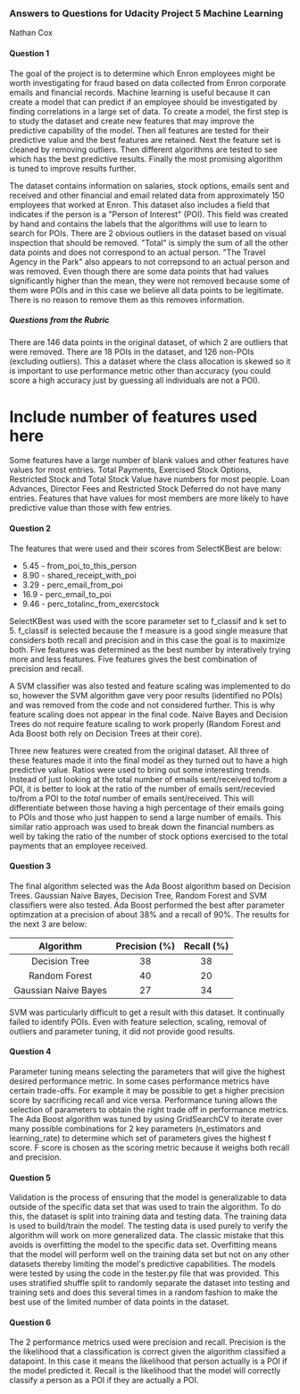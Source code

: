 ### Answers to Questions for Udacity Project 5 Machine Learning

Nathan Cox

#### Question 1
The goal of the project is to determine which Enron employees might be worth investigating for fraud based on data collected from Enron corporate emails and financial records. Machine learning is useful because it can create a model that can predict if an employee should be investigated by finding correlations in a large set of data. To create a model, the first step is to study the dataset and create new features  that may improve the predictive capability of the model. Then all features are tested for their predictive value and the best features are retained. Next the feature set is cleaned by removing outliers. Then different algorithms are tested to see which has the best predictive results. Finally the most promising algorithm is tuned to improve results further. 

The dataset contains information on salaries, stock options, emails sent and received and other financial and email related data from approximately 150 employees that worked at Enron. This dataset also includes a field that indicates if the person is a "Person of Interest" (POI). This field was created by hand and contains the labels that the algorithms will use to learn to search for POIs. There are 2 obvious outliers in the dataset based on visual inspection that should be removed. "Total" is simply the sum of all the other data points and does not correspond to an actual person. "The Travel Agency in the Park" also appears to not correpsond to an actual person and was removed. Even though there are some data points that had values significantly higher than the mean, they were not removed because some of them were POIs and in this case we believe all data points to be legitimate. There is no reason to remove them as this removes information.

##### Questions from the Rubric
There are 146 data points in the original dataset, of which 2 are outliers that were removed.
There are 18 POIs in the dataset, and 126 non-POIs (excluding outliers). This a dataset where the class allocation is skewed so it is important to use performance metric other than accuracy (you could score a high accuracy just by guessing all individuals are not a POI).
# Include number of features used here
Some features have a large number of blank values and other features have values for most entries. Total Payments, Exercised Stock Options, Restricted Stock and Total Stock Value have numbers for most people. Loan Advances, Director Fees and Restricted Stock Deferred do not have many entries. Features that have values for most members are more likely to have predictive value than those with few entries.


#### Question 2
The features that were used and their scores from SelectKBest are below:
 - 5.45 - from_poi_to_this_person
 - 8.90 - shared_receipt_with_poi
 - 3.29 - perc_email_from_poi
 - 16.9 - perc_email_to_poi
 - 9.46 - perc_totalinc_from_exercstock 
 
 SelectKBest was used with the score parameter set to f_classif and k set to 5. f_classif is selected because the f measure is a good single measure that considers both recall and precision and in this case the goal is to maximize both. Five features was determined as the best number by interatively trying more and less features. Five features gives the best combination of precision and recall.
 
 A SVM classifier was also tested and feature scaling was implemented to do so, however the SVM algorithm gave very poor results (identified no POIs) and was removed from the code and not considered further. This is why feature scaling does not appear in the final code. Naive Bayes and Decision Trees do not require feature scaling to work properly (Random Forest and Ada Boost both rely on Decision Trees at their core).
 
 Three new features were created from the original dataset. All three of these features made it into the final model as they turned out to have a high predictive value. Ratios were used to bring out some interesting trends. Instead of just looking at the total number of emails sent/received to/from a POI, it is better to look at the ratio of the number of emails sent/recevied to/from a POI to the *total* number of emails sent/received. This will differentiate between those having a high percentage of their emails going to POIs and those who just happen to send a large number of emails. This similar ratio approach was used to break down the financial numbers as well by taking the ratio of the number of stock options exercised to the total payments that an employee received. 
 
#### Question 3 
The final algorithm selected was the Ada Boost algorithm based on Decision Trees. Gaussian Naive Bayes, Decision Tree, Random Forest and SVM classifiers were also tested. Ada Boost performed the best after parameter optimzation at a precision of about 38% and a recall of 90%. The results for the next 3 are below:

| Algorithm | Precision (%) | Recall (%) |
|:--------------:|:---------------:|:------------:|
|Decision Tree | 38 | 38|
|Random Forest | 40 | 20 |
|Gaussian Naive Bayes | 27 | 34 |

SVM was particularly difficult to get a result with this dataset. It continually failed to identify POIs. Even with feature selection, scaling, removal of outliers and parameter tuning, it did not provide good results.

#### Question 4
Parameter tuning means selecting the parameters that will give the highest desired performance metric. In some cases performance metrics have certain trade-offs. For example it may be possible to get a higher precision score by sacrificing recall and vice versa. Performance tuning allows the selection of parameters to obtain the right trade off in performance metrics. The Ada Boost algorithm was tuned by using GridSearchCV to iterate over many possible combinations for 2 key parameters (n_estimators and learning_rate) to determine which set of parameters gives the highest f score. F score is chosen as the scoring metric because it weighs both recall and precision.

#### Question 5
 Validation is the process of ensuring that the model is generalizable to data outside of the specific data set that was used to train the algorithm. To do this, the dataset is split into training data and testing data. The training data is used to build/train the model. The testing data is used purely to verify the algorithm will work on more generalized data. The classic mistake that this avoids is overfitting the model to the specific data set. Overfitting means that the model will perform well on the training data set but not on any other datasets thereby limiting the model's predictive capabilities. The models were tested by using the code in the tester.py file that was provided. This uses stratified shuffle split to randomly separate the dataset into testing and training sets and does this several times in a random fashion to make the best use of the limited number of data points in the dataset.
 
#### Question 6
The 2 performance metrics used were precision and recall. Precision is the the likelihood that a classification is correct given the algorithm classified a datapoint. In this case it means the likelihood that person actually is a POI if the model predicted it. Recall is the likelihood that the model will correctly classify a person as a POI if they are actually a POI.
 